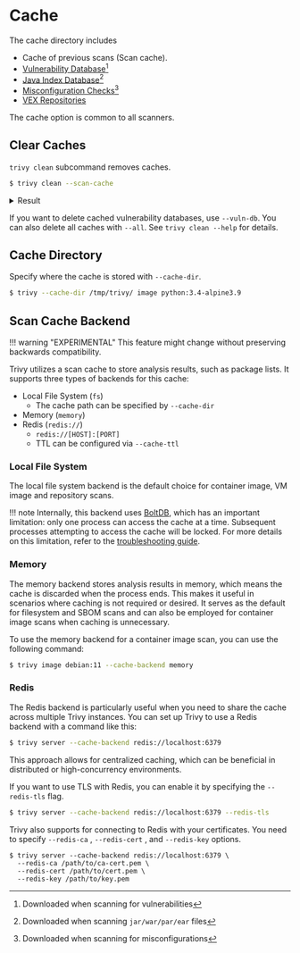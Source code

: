 # Cache
The cache directory includes 

- Cache of previous scans (Scan cache).
- [Vulnerability Database][trivy-db][^1]
- [Java Index Database][trivy-java-db][^2]
- [Misconfiguration Checks][misconf-checks][^3]
- [VEX Repositories](../supply-chain/vex/repo.md)
 
The cache option is common to all scanners.

## Clear Caches
`trivy clean` subcommand removes caches.

```bash
$ trivy clean --scan-cache
```

<details>
<summary>Result</summary>

```
2024-06-21T21:58:21+04:00       INFO    Removing scan cache...
```

</details>

If you want to delete cached vulnerability databases, use `--vuln-db`.
You can also delete all caches with `--all`.
See `trivy clean --help` for details.

## Cache Directory
Specify where the cache is stored with `--cache-dir`.

```bash
$ trivy --cache-dir /tmp/trivy/ image python:3.4-alpine3.9
```

## Scan Cache Backend
!!! warning "EXPERIMENTAL"
    This feature might change without preserving backwards compatibility.

Trivy utilizes a scan cache to store analysis results, such as package lists.
It supports three types of backends for this cache: 

- Local File System (`fs`)
    - The cache path can be specified by `--cache-dir`
- Memory (`memory`)
- Redis (`redis://`)
    - `redis://[HOST]:[PORT]`
    - TTL can be configured via `--cache-ttl`

### Local File System
The local file system backend is the default choice for container image, VM image and repository scans.

!!! note
    Internally, this backend uses [BoltDB][boltdb], which has an important limitation: only one process can access the cache at a time.
    Subsequent processes attempting to access the cache will be locked.
    For more details on this limitation, refer to the [troubleshooting guide][parallel-run].

### Memory
The memory backend stores analysis results in memory, which means the cache is discarded when the process ends.
This makes it useful in scenarios where caching is not required or desired.
It serves as the default for filesystem and SBOM scans and can also be employed for container image scans when caching is unnecessary.

To use the memory backend for a container image scan, you can use the following command:

```bash
$ trivy image debian:11 --cache-backend memory
```

### Redis

The Redis backend is particularly useful when you need to share the cache across multiple Trivy instances.
You can set up Trivy to use a Redis backend with a command like this:

```bash
$ trivy server --cache-backend redis://localhost:6379
```

This approach allows for centralized caching, which can be beneficial in distributed or high-concurrency environments.

If you want to use TLS with Redis, you can enable it by specifying the `--redis-tls` flag.

```bash
$ trivy server --cache-backend redis://localhost:6379 --redis-tls
```

Trivy also supports for connecting to Redis with your certificates.
You need to specify `--redis-ca` , `--redis-cert` , and `--redis-key` options.

```
$ trivy server --cache-backend redis://localhost:6379 \
  --redis-ca /path/to/ca-cert.pem \
  --redis-cert /path/to/cert.pem \
  --redis-key /path/to/key.pem
```

[trivy-db]: ./db.md#vulnerability-database
[trivy-java-db]: ./db.md#java-index-database
[misconf-checks]: ../scanner/misconfiguration/check/builtin.md
[boltdb]: https://github.com/etcd-io/bbolt
[parallel-run]: https://aquasecurity.github.io/trivy/v0.52/docs/references/troubleshooting/#running-in-parallel-takes-same-time-as-series-run

[^1]: Downloaded when scanning for vulnerabilities
[^2]: Downloaded when scanning `jar/war/par/ear` files
[^3]: Downloaded when scanning for misconfigurations